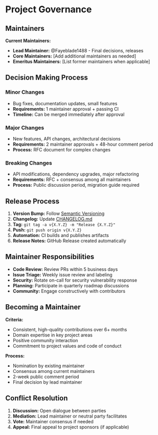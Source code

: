 # Project Governance

## Maintainers

**Current Maintainers:**
- **Lead Maintainer:** @Fayeblade1488 - Final decisions, releases
- **Core Maintainers:** [Add additional maintainers as needed]
- **Emeritus Maintainers:** [List former maintainers when applicable]

## Decision Making Process

### Minor Changes
- Bug fixes, documentation updates, small features
- **Requirements:** 1 maintainer approval + passing CI
- **Timeline:** Can be merged immediately after approval

### Major Changes
- New features, API changes, architectural decisions
- **Requirements:** 2 maintainer approvals + 48-hour comment period
- **Process:** RFC document for complex changes

### Breaking Changes
- API modifications, dependency upgrades, major refactoring
- **Requirements:** RFC + consensus among all maintainers
- **Process:** Public discussion period, migration guide required

## Release Process

1. **Version Bump:** Follow [Semantic Versioning](https://semver.org/)
2. **Changelog:** Update [CHANGELOG.md](docs/CHANGELOG.md)
3. **Tag:** `git tag -a v{X.Y.Z} -m "Release {X.Y.Z}"`
4. **Push:** `git push origin v{X.Y.Z}`
5. **Automation:** CI builds and publishes artifacts
6. **Release Notes:** GitHub Release created automatically

## Maintainer Responsibilities

- **Code Review:** Review PRs within 5 business days
- **Issue Triage:** Weekly issue review and labeling
- **Security:** Rotate on-call for security vulnerability response
- **Planning:** Participate in quarterly roadmap discussions
- **Community:** Engage constructively with contributors

## Becoming a Maintainer

**Criteria:**
- Consistent, high-quality contributions over 6+ months
- Domain expertise in key project areas
- Positive community interaction
- Commitment to project values and code of conduct

**Process:**
- Nomination by existing maintainer
- Consensus among current maintainers
- 2-week public comment period
- Final decision by lead maintainer

## Conflict Resolution

1. **Discussion:** Open dialogue between parties
2. **Mediation:** Lead maintainer or neutral party facilitates
3. **Vote:** Maintainer consensus if needed
4. **Appeal:** Final appeal to project sponsors (if applicable)